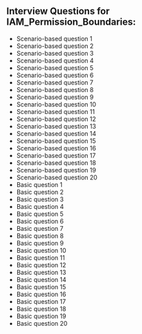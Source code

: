 ## Interview Questions for IAM_Permission_Boundaries:
- Scenario-based question 1
- Scenario-based question 2
- Scenario-based question 3
- Scenario-based question 4
- Scenario-based question 5
- Scenario-based question 6
- Scenario-based question 7
- Scenario-based question 8
- Scenario-based question 9
- Scenario-based question 10
- Scenario-based question 11
- Scenario-based question 12
- Scenario-based question 13
- Scenario-based question 14
- Scenario-based question 15
- Scenario-based question 16
- Scenario-based question 17
- Scenario-based question 18
- Scenario-based question 19
- Scenario-based question 20
- Basic question 1
- Basic question 2
- Basic question 3
- Basic question 4
- Basic question 5
- Basic question 6
- Basic question 7
- Basic question 8
- Basic question 9
- Basic question 10
- Basic question 11
- Basic question 12
- Basic question 13
- Basic question 14
- Basic question 15
- Basic question 16
- Basic question 17
- Basic question 18
- Basic question 19
- Basic question 20
